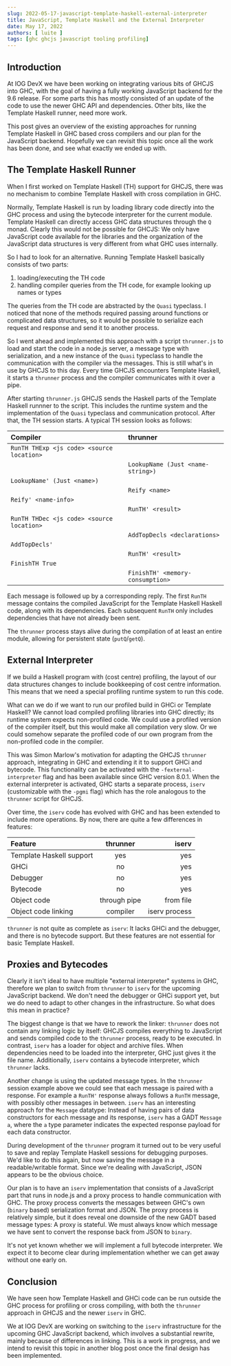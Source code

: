 ```yaml
---
slug: 2022-05-17-javascript-template-haskell-external-interpreter
title: JavaScript, Template Haskell and the External Interpreter
date: May 17, 2022
authors: [ luite ]
tags: [ghc ghcjs javascript tooling profiling]
---
```


## Introduction

At IOG DevX we have been working on integrating various bits of GHCJS into GHC, with the goal of having a fully working JavaScript backend for the 9.6 release. For some parts this has mostly consisted of an update of the code to use the newer GHC API and dependencies. Other bits, like the Template Haskell runner, need more work.

This post gives an overview of the existing approaches for running Template Haskell in GHC based cross compilers and our plan for the JavaScript backend. Hopefully we can revisit this topic once all the work has been done, and see what exactly we ended up with.

## The Template Haskell Runner

When I first worked on Template Haskell (TH) support for GHCJS, there was no mechanism to combine Template Haskell with cross compilation in GHC.

Normally, Template Haskell is run by loading library code directly into the GHC process and using the bytecode interpreter for the current module. Template Haskell can directly access GHC data structures through the `Q` monad. Clearly this would not be possible for GHCJS: We only have JavaScript code available for the libraries and the organization of the JavaScript data structures is very different from what GHC uses internally.

So I had to look for an alternative. Running Template Haskell basically consists of two parts:

   1. loading/executing the TH code
   2. handling compiler queries from the TH code, for example looking up names or types

The queries from the TH code are abstracted by the `Quasi` typeclass. I noticed that none of the methods required passing around functions or complicated data structures, so it would be possible to serialize each request and response and send it to another process.

So I went ahead and implemented this approach with a script `thrunner.js` to load and start the code in a node.js server, a message type with serialization, and a new instance of the `Quasi` typeclass to handle the communication with the compiler via the messages. This is still what's in use by GHCJS to this day. Every time GHCJS encounters Template Haskell, it starts a `thrunner` process and the compiler communicates with it over a pipe.

After starting `thrunner.js` GHCJS sends the Haskell parts of the Template Haskell runnner to the script. This includes the runtime system and the implementation of the `Quasi` typeclass and communication protocol. After that, the TH session starts. A typical TH session looks as follows:

| Compiler | thrunner |
| :---     | :----    |
| `RunTH THExp <js code> <source location>` | |
| | `LookupName (Just <name-string>)` |
| `LookupName' (Just <name>)` |
| | `Reify <name>` |
| `Reify' <name-info>` | |
| | `RunTH' <result>` |
| `RunTH THDec <js code> <source location>` | |
| | `AddTopDecls <declarations>` |
| `AddTopDecls'` | |
| | `RunTH' <result>` |
| `FinishTH True` | |
| | `FinishTH' <memory-consumption>` |

Each message is followed up by a corresponding reply. The first `RunTH` message contains the compiled JavaScript for the Template Haskell Haskell code, along with its dependencies. Each subsequent `RunTH` only includes dependencies that have not already been sent.

The `thrunner` process stays alive during the compilation of at least an entire module, allowing for persistent state (`putQ`/`getQ`).

## External Interpreter

If we build a Haskell program with (cost centre) profiling, the layout of our data structures changes to include bookkeeping of cost centre information. This means that we need a special profiling runtime system to run this code.

What can we do if we want to run our profiled build in GHCi or Template Haskell? We cannot load compiled profiling libraries into GHC directly; its runtime system expects non-profiled code. We could use a profiled version of the compiler itself, but this would make all compilation very slow. Or we could somehow separate the profiled code of our own program from the non-profiled code in the compiler.

This was Simon Marlow's motivation for adapting the GHCJS `thrunner` approach, integrating in GHC and extending it it to support GHCi and bytecode. This functionality can be activated with the `-fexternal-interpreter` flag and has been available since GHC version 8.0.1. When the external interpreter is activated, GHC starts a separate process, `iserv` (customizable with the `-pgmi` flag) which has the role analogous to the `thrunner` script for GHCJS.

Over time, the `iserv` code has evolved with GHC and has been extended to include more operations. By now, there are quite a few differences in features:

| Feature | thrunner | iserv |
| :---        |    :----:   |          ---: |
| Template Haskell support | yes       | yes   |
| GHCi   | no | yes |
| Debugger | no | yes |
| Bytecode | no | yes |
| Object code | through pipe | from file |
| Object code linking | compiler | iserv process |

`thrunner` is not quite as complete as `iserv`: It lacks GHCi and the debugger, and there is no bytecode support. But these features are not essential for basic Template Haskell.

## Proxies and Bytecodes

Clearly it isn't ideal to have multiple "external interpreter" systems in GHC, therefore we plan to switch from `thrunner` to `iserv` for the upcoming JavaScript backend. We don't need the debugger or GHCi support yet, but we do need to adapt to other changes in the infrastructure. So what does this mean in practice?

The biggest change is that we have to rework the linker: `thrunner` does not contain any linking logic by itself: GHCJS compiles everything to JavaScript and sends compiled code to the `thrunner` process, ready to be executed. In contrast, `iserv` has a loader for object and archive files. When dependencies need to be loaded into the interpreter, GHC just gives it the file name. Additionally, `iserv` contains a bytecode interpreter, which `thrunner` lacks.

Another change is using the updated message types. In the `thrunner` session example above we could see that each message is paired with a response. For example a `RunTH'` response always follows a `RunTH` message, with possibly other messages in between. `iserv` has an interesting approach for the `Message` datatype: Instead of having pairs of data constructors for each message and its response, `iserv` has a GADT `Message a`, where the `a` type parameter indicates the expected response payload for each data constructor.

During development of the `thrunner` program it turned out to be very useful to save and replay Template Haskell sessions for debugging purposes. We'd like to do this again, but now saving the message in a readable/writable format. Since we're dealing with JavaScript, JSON appears to be the obvious choice.

Our plan is to have an `iserv` implementation that consists of a JavaScript part that runs in node.js and a proxy process to handle communication with GHC. The proxy process converts the messages between GHC's own (`binary` based) serialization format and JSON. The proxy process is relatively simple, but it does reveal one downside of the new GADT based message types: A proxy is stateful. We must always know which message we have sent to convert the response back from JSON to `binary`.

It's not yet known whether we will implement a full bytecode interpreter. We expect it to become clear during implementation whether we can get away without one early on.

## Conclusion

We have seen how Template Haskell and GHCi code can be run outside the GHC process for profiling or cross compiling, with both the `thrunner` approach in GHCJS and the newer `iserv` in GHC.

We at IOG DevX are working on switching to the `iserv` infrastructure for the upcoming GHC JavaScript backend, which involves a substantial rewrite, mainly because of differences in linking. This is a work in progress, and we intend to revisit this topic in another blog post once the final design has been implemented.
